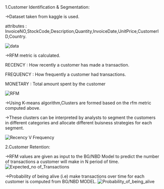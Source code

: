 
1.Customer Identification & Segmentation:

->Dataset taken from kaggle is used.

attributes : InvoiceNO,StockCode,Description,Quantity,InvoiceDate,UnitPrice,CustomerID,Country.

![data](https://github.com/AdhiyamanGE/CRM_Analaytics/assets/54020582/c989b0a7-6ce9-491b-9490-56b07360e2a2)

->RFM metric is calculated.

RECENCY : How recently a customer has made a transaction.

FREQUENCY : How frequently a customer had transactions.

MONETARY : Total amount spent by the customer

![RFM](https://github.com/AdhiyamanGE/CRM_Analaytics/assets/54020582/e10759c1-1f58-499f-b6c1-77d802c2d9bc)

->Using K-means algorithm,Clusters are formed based on the rfm metric computed above.

->These clusters can be interpreted by analysts to segment the customers in different categories and allocate different buisness strategies for each segment.

![Recency V Frequency](https://github.com/AdhiyamanGE/CRM_Analaytics/assets/54020582/80a46fb5-88cc-4b53-aec9-90bbbbd559b1)


2.Customer Retention:

->RFM values are given as input to the BG/NBD Model to predict the number of transactions a customer will make in N period of time.
![Expected_no of_Transactions](https://github.com/AdhiyamanGE/CRM_Analaytics/assets/54020582/db0c4ba5-9d78-473d-98ef-8609391b7b3e)

->Probability of being alive (i.e) make transactions over time for each customer is computed from BG/NBD MODEL.
![Probability_of_being_alive](https://github.com/AdhiyamanGE/CRM_Analaytics/assets/54020582/9e204c1e-128d-401d-b4ad-d050800d7cb3)
